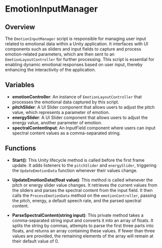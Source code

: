 # EmotionInputManager

## Overview
The `EmotionInputManager` script is responsible for managing user input related to emotional data within a Unity application. It interfaces with UI components such as sliders and input fields to capture and process emotion-related parameters, which are then sent to an `EmotionLayoutController` for further processing. This script is essential for enabling dynamic emotional responses based on user input, thereby enhancing the interactivity of the application.

## Variables
- **emotionController**: An instance of `EmotionLayoutController` that processes the emotional data captured by this script.
- **pitchSlider**: A UI Slider component that allows users to adjust the pitch value, which represents a parameter of emotion.
- **energySlider**: A UI Slider component that allows users to adjust the energy value, another parameter of emotion.
- **spectralContentInput**: An InputField component where users can input spectral content values as a comma-separated string.

## Functions
- **Start()**: This Unity lifecycle method is called before the first frame update. It adds listeners to the `pitchSlider` and `energySlider`, triggering the `UpdateEmotionData` function whenever their values change.
  
- **UpdateEmotionData(float value)**: This method is called whenever the pitch or energy slider value changes. It retrieves the current values from the sliders and parses the spectral content from the input field. It then calls the `ProcessEmotionData` method on the `emotionController`, passing the pitch, energy, a default speech rate, and the parsed spectral content.

- **ParseSpectralContent(string input)**: This private method takes a comma-separated string input and converts it into an array of floats. It splits the string by commas, attempts to parse the first three parts into floats, and returns an array containing these values. If fewer than three values are provided, the remaining elements of the array will remain at their default value of 0.